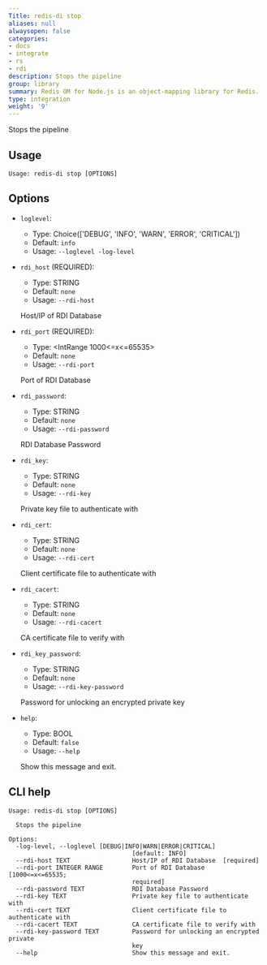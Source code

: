 ```yaml
---
Title: redis-di stop
aliases: null
alwaysopen: false
categories:
- docs
- integrate
- rs
- rdi
description: Stops the pipeline
group: library
summary: Redis OM for Node.js is an object-mapping library for Redis.
type: integration
weight: '9'
---
```


Stops the pipeline

## Usage

```
Usage: redis-di stop [OPTIONS]
```

## Options

- `loglevel`:

  - Type: Choice(['DEBUG', 'INFO', 'WARN', 'ERROR', 'CRITICAL'])
  - Default: `info`
  - Usage: `--loglevel
-log-level`

- `rdi_host` (REQUIRED):

  - Type: STRING
  - Default: `none`
  - Usage: `--rdi-host`

  Host/IP of RDI Database

- `rdi_port` (REQUIRED):

  - Type: <IntRange 1000<=x<=65535>
  - Default: `none`
  - Usage: `--rdi-port`

  Port of RDI Database

- `rdi_password`:

  - Type: STRING
  - Default: `none`
  - Usage: `--rdi-password`

  RDI Database Password

- `rdi_key`:

  - Type: STRING
  - Default: `none`
  - Usage: `--rdi-key`

  Private key file to authenticate with

- `rdi_cert`:

  - Type: STRING
  - Default: `none`
  - Usage: `--rdi-cert`

  Client certificate file to authenticate with

- `rdi_cacert`:

  - Type: STRING
  - Default: `none`
  - Usage: `--rdi-cacert`

  CA certificate file to verify with

- `rdi_key_password`:

  - Type: STRING
  - Default: `none`
  - Usage: `--rdi-key-password`

  Password for unlocking an encrypted private key

- `help`:

  - Type: BOOL
  - Default: `false`
  - Usage: `--help`

  Show this message and exit.

## CLI help

```
Usage: redis-di stop [OPTIONS]

  Stops the pipeline

Options:
  -log-level, --loglevel [DEBUG|INFO|WARN|ERROR|CRITICAL]
                                  [default: INFO]
  --rdi-host TEXT                 Host/IP of RDI Database  [required]
  --rdi-port INTEGER RANGE        Port of RDI Database  [1000<=x<=65535;
                                  required]
  --rdi-password TEXT             RDI Database Password
  --rdi-key TEXT                  Private key file to authenticate with
  --rdi-cert TEXT                 Client certificate file to authenticate with
  --rdi-cacert TEXT               CA certificate file to verify with
  --rdi-key-password TEXT         Password for unlocking an encrypted private
                                  key
  --help                          Show this message and exit.
```
